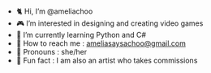 - 🐈 Hi, I’m @ameliachoo
- 🎮 I’m interested in designing and creating video games
- 🌱 I’m currently learning Python and C#
- 🧸 How to reach me : ameliasaysachoo@gmail.com
- 🌺 Pronouns : she/her
- 🌼 Fun fact : I am also an artist who takes commissions 

<!---
ameliachoo/ameliachoo is a ✨ special ✨ repository because its `README.md` (this file) appears on your GitHub profile.
You can click the Preview link to take a look at your changes.
--->
